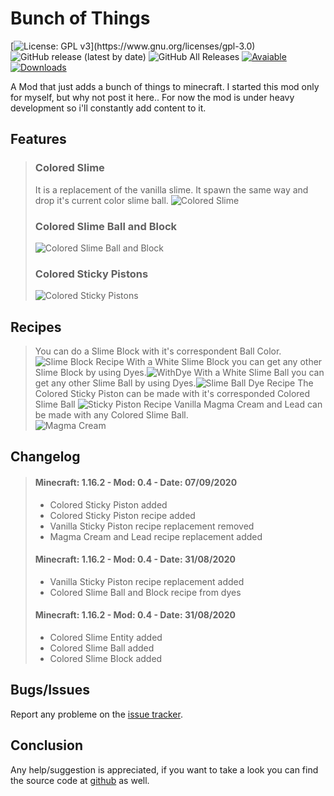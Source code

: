# Bunch of Things

[![License: GPL v3](https://img.shields.io/badge/License-GPLv3-blue.svg?)](https://www.gnu.org/licenses/gpl-3.0) ![GitHub release (latest by date)](https://img.shields.io/github/v/release/Maarsupial/bunchofthings) ![GitHub All Releases](https://img.shields.io/github/downloads/Maarsupial/bunchofthings/total) [![Avaiable](https://cf.way2muchnoise.eu/versions/405703.svg)](https://www.curseforge.com/minecraft/mc-mods/bunch-of-things) [![Downloads](https://cf.way2muchnoise.eu/full_405703_downloads.svg)](https://www.curseforge.com/minecraft/mc-mods/bunch-of-things)

A Mod that just adds a bunch of things to minecraft.
I started this mod only for myself, but why not post it here..
For now the mod is under heavy development so i'll constantly add content to it.

## Features
> ### Colored Slime
> It is a replacement of the vanilla slime. It spawn the same way and drop it's current color slime ball.
> ![Colored Slime](https://i.ibb.co/QjCDFCq/slimes.png)
> ### Colored Slime Ball and Block
> ![Colored Slime Ball and Block](https://i.ibb.co/dQxL6fr/coloredslime.png)
> ### Colored Sticky Pistons
> ![Colored Sticky Pistons](https://i.ibb.co/sgSWJQk/coloredpistons.png)
## Recipes
> You can do a Slime Block with it's correspondent Ball Color.
> ![Slime Block Recipe](https://i.ibb.co/47WmvgJ/blockrecipe.png)
> With a White Slime Block you can get any other Slime Block by using Dyes.![WithDye](https://i.ibb.co/S3bGL3X/blockdyerecipe.png)
> With a White Slime Ball you can get any other Slime Ball by using Dyes.![Slime Ball Dye Recipe](https://i.ibb.co/Yh1dJ7W/balldyerecipe.png)
> The Colored Sticky Piston can be made with it's corresponded Colored Slime Ball
![Sticky Piston Recipe](https://i.ibb.co/0y9fMH1/coloredpistonsrecipe.png)
> Vanilla Magma Cream and Lead can be made with any Colored Slime Ball.  
![Magma Cream](https://i.ibb.co/6XJcFG4/lead.png)

## Changelog
> #### Minecraft: 1.16.2 - Mod: 0.4 - Date: 07/09/2020  
> * Colored Sticky Piston added  
> * Colored Sticky Piston recipe added  
> * Vanilla Sticky Piston recipe replacement removed  
> * Magma Cream and Lead recipe replacement added
>
> #### Minecraft: 1.16.2 - Mod: 0.4 - Date: 31/08/2020  
>* Vanilla Sticky Piston recipe replacement added  
>* Colored Slime Ball and Block recipe from dyes  
> 
> #### Minecraft: 1.16.2 - Mod: 0.4 - Date: 31/08/2020  
> * Colored Slime Entity added  
> * Colored Slime Ball added  
> * Colored Slime Block added

## Bugs/Issues
Report any probleme on the [issue tracker](https://github.com/Maarsupial/morethings/issues).

## Conclusion
Any help/suggestion is appreciated, if you want to take a look you can find the source code at [github](https://github.com/Maarsupial/morethings) as well.